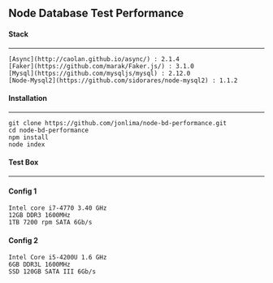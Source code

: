 ## Node Database Test Performance
#### Stack
------
```
[Async](http://caolan.github.io/async/) : 2.1.4
[Faker](https://github.com/marak/Faker.js/) : 3.1.0
[Mysql](https://github.com/mysqljs/mysql) : 2.12.0
[Node-Mysql2](https://github.com/sidorares/node-mysql2) : 1.1.2
```
#### Installation
------
```
git clone https://github.com/jonlima/node-bd-performance.git
cd node-bd-performance
npm install
node index
```

#### Test Box
------
#### Config 1
```
Intel core i7-4770 3.40 GHz
12GB DDR3 1600MHz
1TB 7200 rpm SATA 6Gb/s 
```
#### Config 2
```
Intel Core i5-4200U 1.6 GHz
6GB DDR3L 1600MHz
SSD 120GB SATA III 6Gb/s 
```